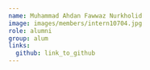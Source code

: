 ```yaml
---
name: Muhammad Ahdan Fawwaz Nurkholid 
image: images/members/intern10704.jpg 
role: alumni
group: alum
links:
  github: link_to_github 
---
```

